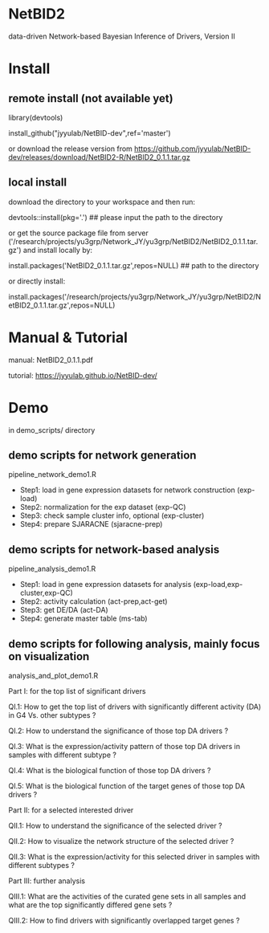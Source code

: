 # NetBID2
data-driven Network-based Bayesian Inference of Drivers, Version II

# Install

## remote install (not available yet)

library(devtools)

install_github("jyyulab/NetBID-dev",ref='master') 

or download the release version from https://github.com/jyyulab/NetBID-dev/releases/download/NetBID2-R/NetBID2_0.1.1.tar.gz

## local install

download the directory to your workspace and then run:

devtools::install(pkg='.') ## please input the path to the directory

or get the source package file from server ('/research/projects/yu3grp/Network_JY/yu3grp/NetBID2/NetBID2_0.1.1.tar.gz') and install locally by:

install.packages('NetBID2_0.1.1.tar.gz',repos=NULL) ## path to the directory

or directly install:

install.packages('/research/projects/yu3grp/Network_JY/yu3grp/NetBID2/NetBID2_0.1.1.tar.gz',repos=NULL)

# Manual & Tutorial

manual: NetBID2_0.1.1.pdf

tutorial: https://jyyulab.github.io/NetBID-dev/

# Demo
in demo_scripts/ directory

## demo scripts for network generation 
pipeline_network_demo1.R
* Step1: load in gene expression datasets for network construction (exp-load)
* Step2: normalization for the exp dataset (exp-QC)
* Step3: check sample cluster info, optional (exp-cluster)
* Step4: prepare SJARACNE (sjaracne-prep)

## demo scripts for network-based analysis
pipeline_analysis_demo1.R
* Step1: load in gene expression datasets for analysis (exp-load,exp-cluster,exp-QC)
* Step2: activity calculation (act-prep,act-get)
* Step3: get DE/DA (act-DA)
* Step4: generate master table (ms-tab)

## demo scripts for following analysis, mainly focus on visualization
analysis_and_plot_demo1.R

Part I: for the top list of significant drivers 

QI.1: How to get the top list of drivers with significantly different activity (DA) in G4 Vs. other subtypes ?

QI.2: How to understand the significance of those top DA drivers ?

QI.3: What is the expression/activity pattern of those top DA drivers in samples with different subtype ?

QI.4: What is the biological function of those top DA drivers ?

QI.5: What is the biological function of the target genes of those top DA drivers ?

Part II: for a selected interested driver

QII.1: How to understand the significance of the selected driver ?

QII.2: How to visualize the network structure of the selected driver ?

QII.3: What is the expression/activity for this selected driver in samples with different subtypes ?

Part III: further analysis

QIII.1: What are the activities of the curated gene sets in all samples and what are the top significantly differed gene sets ?

QIII.2: How to find drivers with significantly overlapped target genes ?
